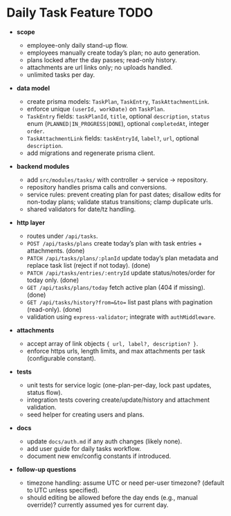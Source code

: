 # Daily Task Feature TODO

- **scope**
  - employee-only daily stand-up flow.
  - employees manually create today’s plan; no auto generation.
  - plans locked after the day passes; read-only history.
  - attachments are url links only; no uploads handled.
  - unlimited tasks per day.

- **data model**
  - create prisma models: `TaskPlan`, `TaskEntry`, `TaskAttachmentLink`.
  - enforce unique `(userId, workDate)` on `TaskPlan`.
  - `TaskEntry` fields: `taskPlanId`, `title`, optional `description`, `status` enum (`PLANNED|IN_PROGRESS|DONE`), optional `completedAt`, integer `order`.
  - `TaskAttachmentLink` fields: `taskEntryId`, `label?`, `url`, optional `description`.
  - add migrations and regenerate prisma client.

- **backend modules**
  - add `src/modules/tasks/` with controller → service → repository.
  - repository handles prisma calls and conversions.
  - service rules: prevent creating plan for past dates; disallow edits for non-today plans; validate status transitions; clamp duplicate urls.
  - shared validators for date/tz handling.

- **http layer**
  - routes under `/api/tasks`.
  - `POST /api/tasks/plans` create today’s plan with task entries + attachments. (done)
  - `PATCH /api/tasks/plans/:planId` update today’s plan metadata and replace task list (reject if not today). (done)
  - `PATCH /api/tasks/entries/:entryId` update status/notes/order for today only. (done)
  - `GET /api/tasks/plans/today` fetch active plan (404 if missing). (done)
  - `GET /api/tasks/history?from=&to=` list past plans with pagination (read-only). (done)
  - validation using `express-validator`; integrate with `authMiddleware`.

- **attachments**
  - accept array of link objects `{ url, label?, description? }`.
  - enforce https urls, length limits, and max attachments per task (configurable constant).

- **tests**
  - unit tests for service logic (one-plan-per-day, lock past updates, status flow).
  - integration tests covering create/update/history and attachment validation.
  - seed helper for creating users and plans.

- **docs**
  - update `docs/auth.md` if any auth changes (likely none).
  - add user guide for daily tasks workflow.
  - document new env/config constants if introduced.

- **follow-up questions**
  - timezone handling: assume UTC or need per-user timezone? (default to UTC unless specified).
  - should editing be allowed before the day ends (e.g., manual override)? currently assumed yes for current day.
